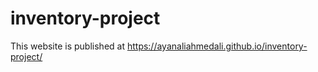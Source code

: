 # inventory-project
This website is published at https://ayanaliahmedali.github.io/inventory-project/
